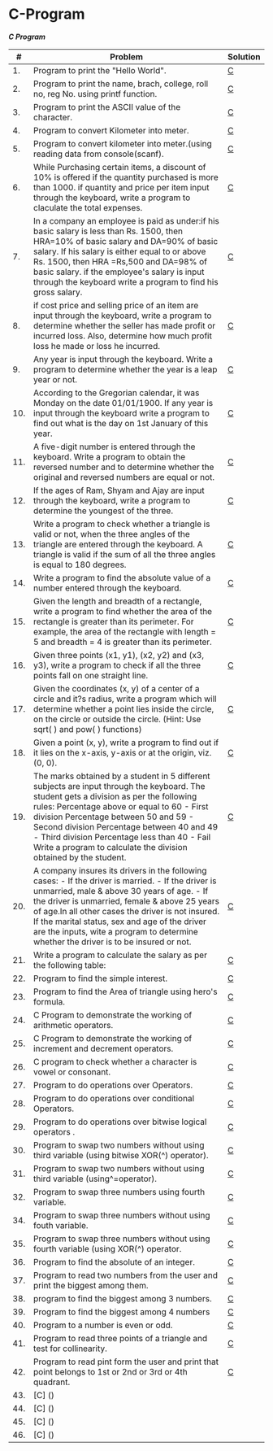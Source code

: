 C-Program
=========
***C Program***

| # | Problem | Solution |
|---| ----- | -------- |
|1. |Program to print the "Hello World".| [C](/Hello%20World.c)
|2. |Program to print the name, brach, college, roll no, reg No. using printf function.| [C](/Student%20details.c)
|3. | Program to print the ASCII value of the character.| [C](/ASCII%20Value.c)
|4. |Program to convert Kilometer into meter.| [C](/Convert%20kilometer%20into%20meter.c)
|5. |Program to convert kilometer into meter.(using reading data from console(scanf).| [C](/Convert%20kilometer%20into%20mete%20input.c)
|6. |While Purchasing certain items, a discount of 10% is offered if the quantity purchased is more than 1000. if quantity and price per item input through the keyboard, write a program to claculate the total expenses.| [C](/example%203.1%20luc.c)
|7. |In a company an employee is paid as under:if his basic salary is less than Rs. 1500, then HRA=10% of basic salary and DA=90% of basic salary. If his salary is either equal to or above Rs. 1500, then HRA =Rs,500 and DA=98% of basic salary. if the employee's salary is input through the keyboard write a program to find his gross salary.| [C](/example%203.2%20luc.c)
|8. |if cost  price and selling price of an item are input through the keyboard, write a program to determine whether the seller has made profit or incurred loss. Also, determine how much profit loss he made or loss he incurred.| [C](/Exercise%203%20%5Bc%5D%20(A).c)
|9. |Any year is input through the keyboard. Write a program to determine whether the year is a leap year or not.| [C](/leap%20year%20Exercise%203%20%5Bc%5D%7Bc%7D.c)
|10. |According to the Gregorian calendar, it was Monday on the date 01/01/1900. If any year is input through the keyboard write a program to find out what is the day on 1st January of this year.| [C](/Exercise%203%20%5Bc%5D%20(d).c)
|11. |A five-digit number is entered through the keyboard. Write a program to obtain the reversed number and to determine whether the original and reversed numbers are equal or not.| [C](/reverse%20number%20Exercise%203%20%5Bc%5D%20(e).c)
|12. |If the ages of Ram, Shyam and Ajay are input through the keyboard, write a program to determine the youngest of the three.| [C](/Exercise%203%20%5Bc%5D%20(F).c)
|13. |Write a program to check whether a triangle is valid or not, when the three angles of the triangle are entered through the keyboard. A triangle is valid if the sum of all the three angles is equal to 180 degrees.| [C](/Exercise%203%20%5Bc%5D%20(G).c)
|14. |Write a program to find the absolute value of a number entered through the keyboard.| [C](/Exercise%203%20%5Bc%5D%20(H).c)
|15. |Given the length and breadth of a rectangle, write a program to find whether the area of the rectangle is greater than its perimeter. For example, the area of the rectangle with length = 5 and breadth = 4 is greater than its perimeter.| [C](/Exercise%203%20%5Bc%5D%20(i).c)
|16. |Given three points (x1, y1), (x2, y2) and (x3, y3), write a program to check if all the three points fall on one straight line.| [C](/Exercise%203%20%5Bc%5D%20(J).c)
|17. |Given the coordinates (x, y) of a center of a circle and it?s radius, write a program which will determine whether a point lies inside the circle, on the circle or outside the circle. (Hint: Use sqrt( ) and pow( ) functions)| [C](/Exercise%203%20%5Bc%5D%20(K).c)
|18. |Given a point (x, y), write a program to find out if it lies on the x-axis, y-axis or at the origin, viz. (0, 0).| [C](/Exercise%203%20%5Bc%5D%20(L).c)
|19. |The marks obtained by a student in 5 different subjects are input through the keyboard. The student gets a division as per the following rules: Percentage above or equal to 60 - First division Percentage between 50 and 59 - Second division Percentage between 40 and 49 - Third division Percentage less than 40 - Fail Write a program to calculate the division obtained by the student. | [C](/Example%204.1%20luc.c)
|20. |A company insures its drivers in the following cases: - If the driver is married. - If the driver is unmarried, male & above 30 years of age. - If the driver is unmarried, female & above 25 years of age.In all other cases the driver is not insured. If the marital status, sex and age of the driver are the inputs, wite a program to determine whether the driver is to be insured or not. | [C](/Example%204.2%20luc.c)
|21. | Write a program to calculate the salary as per the following table:| [C](/Example%204.3%20luc.c)
|22. | Program to find the simple interest.| [C](/Simple%20Interst.c)
|23. | Program to find the Area of triangle using  hero's formula.| [C](/hero's%20formula.c)
|24. | C Program to demonstrate the working of arithmetic operators.| [C](/Arthmatic%20operators.c)
|25. | C Program to demonstrate the working of increment and decrement operators.| [C](/Increment%20and%20Decrement%20Operators.C)
|26. | C program to check whether a character is vowel or consonant.| [C](/VOWEL%20OR%20CONSONANT.C)
|27. | Program to do operations over Operators.| [C](/do%20over%20operators.c)
|28. | Program to do operations over conditional Operators.| [C](/do%20over%20conditional%20operators.c)
|29. | Program to do operations over bitwise logical operators .| [C](/do%20operations%20over%20bitwise%20operators.c)
|30. | Program to swap two numbers without using third variable (using bitwise XOR(^) operator).| [C](/swap%20two%20no%2C%20.c)
|31. | Program to swap two numbers without using third variable (using^=operator).| [C](/swap%20two%20no.%20%5E%3D%20operator.c)
|32. | Program to swap three numbers using fourth variable.| [C](/swap%20three%20no.%20using%204th%20var.c)
|34. | Program to  swap three numbers without using fouth variable. |[C](/swap%20three%20no.%20using%204th%20var.c)
|35. | Program to swap three numbers without using fourth variable (using XOR(^) operator.| [C](/swap%20three%20no.%20using%204th%20XOR%5E%20operator.c)
|36. | Program to find the absolute of an integer.| [C](/absoulte%20value%20integer.c)
|37. | Program to read two numbers from the user and print the biggest among them.| [C](/biggest%20no..c)
|38. | program to find the biggest among 3 numbers.| [C](/biggest%20among%203%20no..c)
|39. | Program to find the biggest among 4 numbers |[C](/biggest%20among%204%20no..c)
|40. | Program to a number is even or odd.| [C](/even%20or%20odd.c)
|41. | Program to read three points of a triangle and test for collinearity.| [C](/triangle%20test%20collinerarity.c)
|42. | Program to read pint form the user and print that point belongs to 1st or 2nd or 3rd or 4th quadrant.| [C](/1st%20to%204th%20quardrant.c)
|43. | [C] ()
|44. | [C] ()
|45. | [C] ()
|46. | [C] ()
